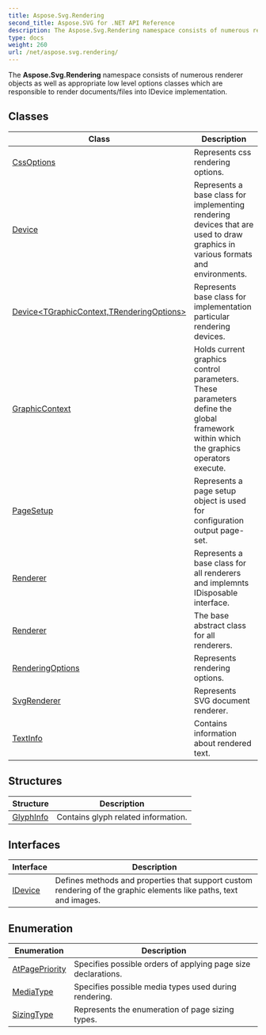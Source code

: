 ```yaml
---
title: Aspose.Svg.Rendering
second_title: Aspose.SVG for .NET API Reference
description: The Aspose.Svg.Rendering namespace consists of numerous renderer objects as well as appropriate low level options classes which are responsible to render documents/files into IDevice implementation
type: docs
weight: 260
url: /net/aspose.svg.rendering/
---
```

The **Aspose.Svg.Rendering** namespace consists of numerous renderer objects as well as appropriate low level options classes which are responsible to render documents/files into IDevice implementation.

## Classes

| Class | Description |
| --- | --- |
| [CssOptions](./cssoptions/) | Represents css rendering options. |
| [Device](./device/) | Represents a base class for implementing rendering devices that are used to draw graphics in various formats and environments. |
| [Device<TGraphicContext,TRenderingOptions>](./device-2/) | Represents base class for implementation particular rendering devices. |
| [GraphicContext](./graphiccontext/) | Holds current graphics control parameters. These parameters define the global framework within which the graphics operators execute. |
| [PageSetup](./pagesetup/) | Represents a page setup object is used for configuration output page-set. |
| [Renderer](./renderer/) | Represents a base class for all renderers and implemnts IDisposable interface. |
| [Renderer<TSource>](./renderer-1/) | The base abstract class for all renderers. |
| [RenderingOptions](./renderingoptions/) | Represents rendering options. |
| [SvgRenderer](./svgrenderer/) | Represents SVG document renderer. |
| [TextInfo](./textinfo/) | Contains information about rendered text. |
## Structures

| Structure | Description |
| --- | --- |
| [GlyphInfo](./glyphinfo/) | Contains glyph related information. |
## Interfaces

| Interface | Description |
| --- | --- |
| [IDevice](./idevice/) | Defines methods and properties that support custom rendering of the graphic elements like paths, text and images. |
## Enumeration

| Enumeration | Description |
| --- | --- |
| [AtPagePriority](./atpagepriority/) | Specifies possible orders of applying page size declarations. |
| [MediaType](./mediatype/) | Specifies possible media types used during rendering. |
| [SizingType](./sizingtype/) | Represents the enumeration of page sizing types. |
